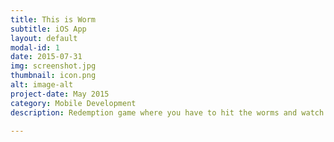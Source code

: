 ```yaml
---
title: This is Worm
subtitle: iOS App
layout: default
modal-id: 1
date: 2015-07-31
img: screenshot.jpg
thumbnail: icon.png
alt: image-alt
project-date: May 2015
category: Mobile Development
description: Redemption game where you have to hit the worms and watch out for the rabbits! There are four different worms and each one has its value. The game has two modes: arcade and survival and it is integrated with Game Center. The game is available at App Store (https://itunes.apple.com/us/app/this-is-worm/id981328366?ls=1&mt=8).

---
```

